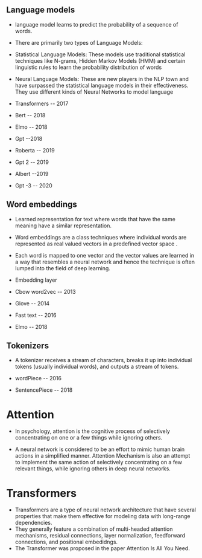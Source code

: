 ## Language models

- language model learns to predict the probability of a sequence of words.

- There are primarily two types of Language Models:

- Statistical Language Models: These models use traditional statistical techniques like N-grams, Hidden Markov Models (HMM) and certain linguistic rules to learn the probability distribution of words

- Neural Language Models: These are new players in the NLP town and have surpassed the statistical language models in their effectiveness. They use different kinds of Neural Networks to model language

- Transformers -- 2017
- Bert -- 2018
- Elmo -- 2018
- Gpt --2018
- Roberta -- 2019
- Gpt 2 -- 2019
- Albert --2019
- Gpt -3 -- 2020

## Word embeddings

- Learned representation for text where words that have the same meaning have a similar representation.

- Word embeddings are a class techniques where individual words are represented as real valued vectors in a predefined vector space .

- Each word is mapped to one vector and the vector values are learned in a way that resembles a neural network and hence the technique is often lumped into the field of deep learning.

- Embedding layer
- Cbow word2vec -- 2013
- Glove -- 2014
- Fast text -- 2016
- Elmo -- 2018

## Tokenizers

- A tokenizer receives a stream of characters, breaks it up into individual tokens (usually individual words), and outputs a stream of tokens.

- wordPiece -- 2016
- SentencePiece -- 2018

# Attention

- In psychology, attention is the cognitive process of selectively concentrating on one or a few things while ignoring others.

- A neural network is considered to be an effort to mimic human brain actions in a simplified manner. Attention Mechanism is also an attempt to implement the same action of selectively concentrating on a few relevant things, while ignoring others in deep neural networks.

# Transformers

- Transformers are a type of neural network architecture that have several properties that make them effective for modeling data with long-range dependencies.
- They generally feature a combination of multi-headed attention mechanisms, residual connections, layer normalization, feedforward connections, and positional embedidngs.
- The Transformer was proposed in the paper Attention Is All You Need.
